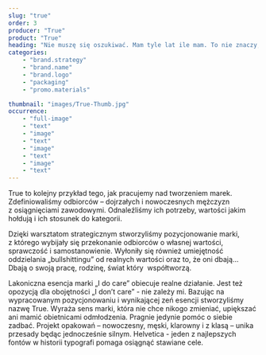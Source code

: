 ```yaml
---
slug: "true"
order: 3
producer: "True"
product: "True"
heading: "Nie muszę się oszukiwać. Mam tyle lat ile mam. To nie znaczy, że nie mogę o siebie zadbać. True."
categories:
    - "brand.strategy"
    - "brand.name"
    - "brand.logo"
    - "packaging"
    - "promo.materials"

thumbnail: "images/True-Thumb.jpg"
occurrence:
    - "full-image"
    - "text"
    - "image"
    - "text"
    - "image"
    - "text"
    - "image"
    - "text"
---
```

True to kolejny przykład tego, jak pracujemy nad tworzeniem marek. Zdefiniowaliśmy odbiorców – dojrzałych i nowoczesnych mężczyzn z osiągnięciami zawodowymi. Odnaleźliśmy ich potrzeby, wartości jakim hołdują i ich stosunek do kategorii.

Dzięki warsztatom strategicznym stworzyliśmy pozycjonowanie marki, z którego wybijały się przekonanie odbiorców o własnej wartości, sprawczość i samostanowienie. Wyłoniły się również umiejętność oddzielania „bullshittingu” od realnych wartości oraz to, że oni dbają... Dbają o swoją pracę, rodzinę, świat który  współtworzą.

Lakoniczna esencja marki „I do care” obiecuje realne działanie. Jest też opozycją dla obojętności „I don’t care” - nie zależy mi. Bazując na wypracowanym pozycjonowaniu i wynikającej zeń esencji stworzyliśmy nazwę True. Wyraża sens marki, która nie chce nikogo zmieniać, upiększać ani mamić obietnicami odmłodzenia. Pragnie jedynie pomóc o siebie zadbać. Projekt opakowań – nowoczesny, męski, klarowny i z klasą – unika przesady będąc jednocześnie silnym. Helvetica - jeden z najlepszych fontów w historii typografi pomaga osiągnąć stawiane cele.
